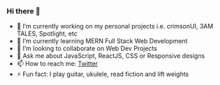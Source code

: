 ### Hi there 👋

- 🔭 I’m currently working on my personal projects i.e. crimsonUI, 3AM TALES, Spotlight, etc
- 🌱 I’m currently learning MERN Full Stack Web Development
- 👯 I’m looking to collaborate on Web Dev Projects
- 💬 Ask me about JavaScript, ReactJS, CSS or Responsive designs
- 📫 How to reach me: [Twitter](https://twitter.com/OmGaikwad_) 
- ⚡ Fun fact: I play guitar, ukulele, read fiction and lift weights
